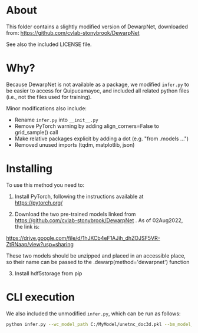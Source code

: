 # About

This folder contains a slightly modified version of DewarpNet, downloaded from:
https://github.com/cvlab-stonybrook/DewarpNet

See also the included LICENSE file.


# Why?

Because DewarpNet is not available as a package, we modified `infer.py`
to be easier to access for Quipucamayoc, and included all related python files
(i.e., not the files used for training).

Minor modifications also include:

- Rename `infer.py` into `__init__.py`
- Remove PyTorch warning by adding align_corners=False to grid_sample() call
- Make relative packages explicit by adding a dot (e.g. "from .models ...")
- Removed unused imports (tqdm, matplotlib, json)

# Installing

To use this method you need to:

1) Install PyTorch, following the instructions available at https://pytorch.org/

2) Download the two pre-trained models linked from https://github.com/cvlab-stonybrook/DewarpNet . As of 02Aug2022, the link is:

https://drive.google.com/file/d/1hJKCb4eF1AJih_dhZOJSF5VR-ZtRNaap/view?usp=sharing

These two models should be unzipped and placed in an accessible place, so their name can be passed to the .dewarp(method='dewarpnet') function

3) Install hdf5storage from pip

# CLI execution

We also included the unmodified `infer.py`, which can be run as follows:

```bash
python infer.py --wc_model_path C:/MyModel/unetnc_doc3d.pkl --bm_model_path C:/MyModel/dnetccnl_doc3d.pkl --show --img_path C:/WarpedImages --out_path C:/CleanImages
```
